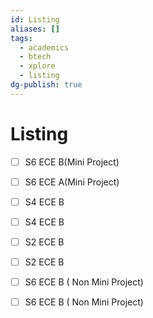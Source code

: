 ```yaml
---
id: Listing
aliases: []
tags:
  - academics
  - btech
  - xplore
  - listing
dg-publish: true
---
```

# Listing

- [ ] S6 ECE B(Mini Project)
- [ ] S6 ECE A(Mini Project)

- [ ] S4 ECE B
- [ ] S4 ECE B

- [ ] S2 ECE B
- [ ] S2 ECE B

- [ ] S6 ECE B ( Non Mini Project)
- [ ] S6 ECE B ( Non Mini Project)

